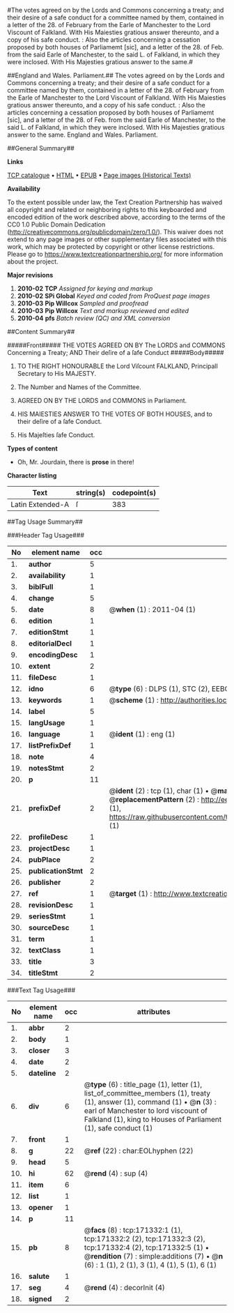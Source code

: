 #The votes agreed on by the Lords and Commons concerning a treaty; and their desire of a safe conduct for a committee named by them, contained in a letter of the 28. of February from the Earle of Manchester to the Lord Viscount of Falkland. With His Maiesties gratious answer thereunto, and a copy of his safe conduct. : Also the articles concerning a cessation proposed by both houses of Parliamemt [sic], and a letter of the 28. of Feb. from the said Earle of Manchester, to the said L. of Falkland, in which they were inclosed. With His Majesties gratious answer to the same.#

##England and Wales. Parliament.##
The votes agreed on by the Lords and Commons concerning a treaty; and their desire of a safe conduct for a committee named by them, contained in a letter of the 28. of February from the Earle of Manchester to the Lord Viscount of Falkland. With His Maiesties gratious answer thereunto, and a copy of his safe conduct. : Also the articles concerning a cessation proposed by both houses of Parliamemt [sic], and a letter of the 28. of Feb. from the said Earle of Manchester, to the said L. of Falkland, in which they were inclosed. With His Majesties gratious answer to the same.
England and Wales. Parliament.

##General Summary##

**Links**

[TCP catalogue](http://www.ota.ox.ac.uk/tcp/)  • 
[HTML](http://tei.it.ox.ac.uk/tcp/Texts-HTML/free/A83/A83581.html)  • 
[EPUB](http://tei.it.ox.ac.uk/tcp/Texts-EPUB/free/A83/A83581.epub) • 
[Page images (Historical Texts)](https://historicaltexts.jisc.ac.uk/eebo-45097739e)

**Availability**

To the extent possible under law, the Text Creation Partnership has waived all copyright and related or neighboring rights to this keyboarded and encoded edition of the work described above, according to the terms of the CC0 1.0 Public Domain Dedication (http://creativecommons.org/publicdomain/zero/1.0/). This waiver does not extend to any page images or other supplementary files associated with this work, which may be protected by copyright or other license restrictions. Please go to https://www.textcreationpartnership.org/ for more information about the project.

**Major revisions**

1. __2010-02__ __TCP__ *Assigned for keying and markup*
1. __2010-02__ __SPi Global__ *Keyed and coded from ProQuest page images*
1. __2010-03__ __Pip Willcox__ *Sampled and proofread*
1. __2010-03__ __Pip Willcox__ *Text and markup reviewed and edited*
1. __2010-04__ __pfs__ *Batch review (QC) and XML conversion*

##Content Summary##

#####Front#####
THE VOTES AGREED ON BY The LORDS and COMMONS Concerning a Treaty; AND Their deſire of a ſafe Conduct
#####Body#####

1. TO THE RIGHT HONOURABLE the Lord Viſcount FALKLAND, Principall Secretary to His MAJESTY.

1. The Number and Names of the Committee.

1. AGREED ON BY THE LORDS and COMMONS in Parliament.

1. HIS MAIESTIES ANSWER TO THE VOTES OF BOTH HOUSES, and to their deſire of a ſafe Conduct.

1. His Majeſties ſafe Conduct.

**Types of content**

  * Oh, Mr. Jourdain, there is **prose** in there!

**Character listing**


|Text|string(s)|codepoint(s)|
|---|---|---|
|Latin Extended-A|ſ|383|

##Tag Usage Summary##

###Header Tag Usage###

|No|element name|occ|attributes|
|---|---|---|---|
|1.|__author__|5||
|2.|__availability__|1||
|3.|__biblFull__|1||
|4.|__change__|5||
|5.|__date__|8| @__when__ (1) : 2011-04 (1)|
|6.|__edition__|1||
|7.|__editionStmt__|1||
|8.|__editorialDecl__|1||
|9.|__encodingDesc__|1||
|10.|__extent__|2||
|11.|__fileDesc__|1||
|12.|__idno__|6| @__type__ (6) : DLPS (1), STC (2), EEBO-CITATION (1), OCLC (1), VID (1)|
|13.|__keywords__|1| @__scheme__ (1) : http://authorities.loc.gov/ (1)|
|14.|__label__|5||
|15.|__langUsage__|1||
|16.|__language__|1| @__ident__ (1) : eng (1)|
|17.|__listPrefixDef__|1||
|18.|__note__|4||
|19.|__notesStmt__|2||
|20.|__p__|11||
|21.|__prefixDef__|2| @__ident__ (2) : tcp (1), char (1)  •  @__matchPattern__ (2) : ([0-9\-]+):([0-9IVX]+) (1), (.+) (1)  •  @__replacementPattern__ (2) : http://eebo.chadwyck.com/downloadtiff?vid=$1&page=$2 (1), https://raw.githubusercontent.com/textcreationpartnership/Texts/master/tcpchars.xml#$1 (1)|
|22.|__profileDesc__|1||
|23.|__projectDesc__|1||
|24.|__pubPlace__|2||
|25.|__publicationStmt__|2||
|26.|__publisher__|2||
|27.|__ref__|1| @__target__ (1) : http://www.textcreationpartnership.org/docs/. (1)|
|28.|__revisionDesc__|1||
|29.|__seriesStmt__|1||
|30.|__sourceDesc__|1||
|31.|__term__|1||
|32.|__textClass__|1||
|33.|__title__|3||
|34.|__titleStmt__|2||


###Text Tag Usage###

|No|element name|occ|attributes|
|---|---|---|---|
|1.|__abbr__|2||
|2.|__body__|1||
|3.|__closer__|3||
|4.|__date__|2||
|5.|__dateline__|2||
|6.|__div__|6| @__type__ (6) : title_page (1), letter (1), list_of_committee_members (1), treaty (1), answer (1), command (1)  •  @__n__ (3) : earl of Manchester to lord viscount of Falkland (1), king to Houses of Parliament (1), safe conduct (1)|
|7.|__front__|1||
|8.|__g__|22| @__ref__ (22) : char:EOLhyphen (22)|
|9.|__head__|5||
|10.|__hi__|62| @__rend__ (4) : sup (4)|
|11.|__item__|6||
|12.|__list__|1||
|13.|__opener__|1||
|14.|__p__|11||
|15.|__pb__|8| @__facs__ (8) : tcp:171332:1 (1), tcp:171332:2 (2), tcp:171332:3 (2), tcp:171332:4 (2), tcp:171332:5 (1)  •  @__rendition__ (7) : simple:additions (7)  •  @__n__ (6) : 1 (1), 2 (1), 3 (1), 4 (1), 5 (1), 6 (1)|
|16.|__salute__|1||
|17.|__seg__|4| @__rend__ (4) : decorInit (4)|
|18.|__signed__|2||
